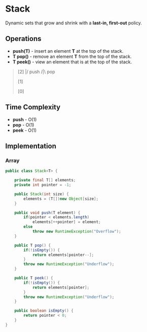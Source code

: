 # Stack

Dynamic sets that grow and shrink with a **last-in, first-out** policy.


## Operations

- **push(T)** - insert an element **T** at the top of the stack.
- **T pop()** - remove an element **T** from the top of the stack.
- **T peek()** - view an element that is at the top of the stack.

> [2] \|/ push /|\ pop
>
> [1]
>
> [0]

## Time Complexity

- **push** - O(1)
- **pop** - O(1)
- **peek** - O(1)

## Implementation

### Array
```java
public class Stack<T> {

    private final T[] elements;
    private int pointer = -1;

    public Stack(int size) {
        elements = (T[])new Object[size];
    }

    public void push(T element) {
        if(pointer < elements.length)
            elements[++pointer] = element;
        else
            throw new RuntimeException("Overflow");
    }

    public T pop() {
        if(!isEmpty()) {
            return elements[pointer--];
        }
        throw new RuntimeException("Underflow");
    }

    public T peek() {
        if(!isEmpty()) {
            return elements[pointer];
        }
        throw new RuntimeException("Underflow");
    }

    public boolean isEmpty() {
        return pointer < 0;
    }
}
```